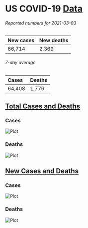 # US COVID-19 [Data](https://github.com/drebrb/covid-19-data/blob/master/data/us_covid-19_data.csv)
###### Reported numbers for 2021-03-03 
| New cases   | New deaths   |
|:------------|:-------------|
| 66,714      | 2,369        |
###### 7-day average 
| Cases   | Deaths   |
|:--------|:---------|
| 64,408  | 1,776    |
## [Total Cases and Deaths](https://github.com/drebrb/covid-19-data/blob/master/data/us_covid-19_total.csv)
### Cases
![Plot](https://github.com/drebrb/covid-19-data/blob/master/plots/US_Total_COVID-19_Cases.png)
### Deaths
![Plot](https://github.com/drebrb/covid-19-data/blob/master/plots/US_Total_COVID-19_Deaths.png)
## [New Cases and Deaths](https://github.com/drebrb/covid-19-data/blob/master/data/us_covid-19_new.csv) 
### Cases
![Plot](https://github.com/drebrb/covid-19-data/blob/master/plots/US_New_COVID-19_Cases.png)
### Deaths
![Plot](https://github.com/drebrb/covid-19-data/blob/master/plots/US_New_COVID-19_Deaths.png)